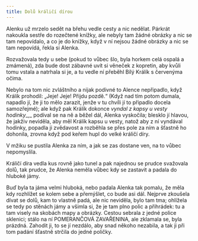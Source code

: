 ```yaml
---
title: Dolů králičí dírou
---
```


Alenku už mrzelo sedět na břehu vedle cesty a nic nedělat. Párkrát nakoukla sestře do rozečtené knížky, ale nebyly tam žádné obrázky a nic se tam nepovídalo, a co je do knížky, když v ní nejsou žádné obrázky a nic se tam nepovídá, řekla si Alenka.

  

Rozvažovala tedy u sebe (pokud to vůbec šlo, byla horkem celá ospalá a zmámená), zda bude dost zábavné uvít si věneček z kopretin, aby kvůli tomu vstala a natrhala si je, a tu vedle ní přeběhl Bílý Králík s červenýma očima.

Nebylo na tom nic zvláštního a nijak podivné to Alence nepřipadlo, když Králík prohodil: „Jeje! Jeje! Přijdu pozdě.“ (Když nad tím potom dumala, napadlo jí, že ji to mělo zarazit, jenže v tu chvíli jí to připadlo docela samozřejmé); ale když pak Králík dokonce _vyndal z kapsy u vesty hodinky__,_ podíval se na ně a běžel dál, Alenka vyskočila; blesklo jí hlavou, že jakživ neviděla, aby měl Králík kapsu u vesty, natož aby z ní vyndával hodinky, popadla ji zvědavost a rozběhla se přes pole za ním a šťastně ho dohonila, zrovna když pod keřem hupl do velké králičí díry.

V mžiku se pustila Alenka za ním, a jak se zas dostane ven, na to vůbec nepomyslila.

Králičí díra vedla kus rovně jako tunel a pak najednou se prudce svažovala dolů, tak prudce, že Alenka neměla vůbec kdy se zastavit a padala do hluboké jámy.

Buď byla ta jáma velmi hluboká, nebo padala Alenka tak pomalu, že měla kdy rozhlížet se kolem sebe a přemýšlet, co bude asi dál. Nejprve zkoušela dívat se dolů, kam to vlastně padá, ale nic neviděla, bylo tam tma; ohlížela se tedy po stěnách jámy a všimla si, že je tam plno polic a přihrádek: tu a tam visely na skobách mapy a obrázky. Cestou sebrala z jedné police sklenici; stálo na ní POMERANČOVÁ ZAVAŘENINA, ale zklamala se, byla prázdná. Zahodit ji, to se jí nezdálo, aby snad někoho nezabila, a tak ji při tom padání šťastně strčila do jedné poličky.

